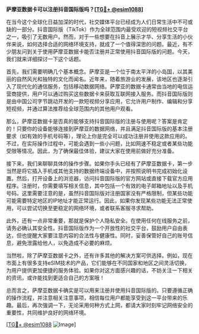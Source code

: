 **萨摩亚数据卡可以注册抖音国际版吗？[[TG💪+ @esim1088](https://t.me/s/esim1088)]**

在当今这个全球化日益加深的时代，社交媒体平台已经成为人们日常生活中不可或缺的一部分。抖音国际版（TikTok）作为全球范围内最受欢迎的短视频社交平台之一，吸引了无数用户。然而，对于一些想要在抖音上展示才华、分享生活的小伙伴来说，如何选择合适的网络环境支持，就成了一个值得深思的问题。最近，有不少朋友问到关于使用萨摩亚数据卡能否注册并正常使用抖音国际版的问题。今天，我们就来详细探讨一下这个话题。

首先，我们需要明确几个基本概念。萨摩亚是一个位于南太平洋的小岛国，以其美丽的自然风光和独特的文化而闻名。近年来，随着旅游业的发展，该地区也逐渐引入了现代化的通信服务，包括移动数据网络。萨摩亚的数据卡通常由当地的电信运营商提供，用户可以通过购买这些数据卡来获取互联网接入服务。而抖音国际版则是由中国公司字节跳动开发的一款短视频分享应用，它允许用户制作、编辑和分享短视频，并通过算法推荐给全球范围内的其他用户观看。

那么，萨摩亚数据卡是否真的能够支持抖音国际版的注册与使用呢？答案是肯定的！只要你的设备能够连接到萨摩亚的数据网络，并且满足抖音国际版的基本注册要求（如有效的手机号码等），理论上你是完全可以成功注册并使用这款应用的。不过，在实际操作过程中，可能会遇到一些小问题，比如网速不稳定或者某些功能受限等情况。因此，为了确保最佳体验，建议大家在使用前做好充分准备。

接下来，我们来聊聊具体的操作步骤。如果你手头已经有了萨摩亚数据卡，第一步当然是将它插入手机或其他支持的数据终端设备中，并按照说明书完成初始化设置。然后，打开设备上的浏览器，访问抖音国际版的官方网站或直接下载官方应用程序。注册时，你需要填写相关信息，其中包括一个有效的电子邮箱地址以及手机号码。这里需要注意的是，虽然抖音国际版对注册国家没有严格限制，但某些功能可能需要特定地区的IP地址才能正常运行。因此，如果你发现某些功能无法正常使用，可以尝试切换至更稳定的网络环境，或者联系客服寻求帮助。

此外，还有一点非常重要，那就是保护个人隐私安全。在使用任何在线服务之前，请务必确认其安全性。抖音国际版作为一个开放性的社交平台，鼓励用户自由表达，但也提醒大家要注意内容的合法性与健康性。同时，妥善保管好自己的账号信息，避免泄露给他人，以免造成不必要的麻烦。

当然啦，除了萨摩亚数据卡之外，还有许多其他的解决方案可供选择。例如，现在市面上有很多支持eSIM技术的产品，它们能够在不同国家和地区之间灵活切换，为用户提供更加便捷的服务体验。如果你对这方面感兴趣的话，不妨关注一下相关的资讯，或许能找到更适合自己的方案哦！

总而言之，萨摩亚数据卡确实是可以用来注册并使用抖音国际版的。只要遵循正确的操作流程，并注意相关注意事项，相信每位用户都能享受到这一平台带来的乐趣。最后，再次强调一下，无论采用何种方式上网，都请大家时刻牢记网络安全的重要性，共同维护良好的网络环境。

[[TG💪+ @esim1088](https://t.me/s/esim1088) ![Image](https://i.postimg.cc/4NQfJmqS/Snipaste-2025-05-13-00-14-12.png)]